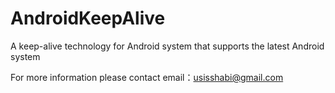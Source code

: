 # AndroidKeepAlive
A keep-alive technology for Android system that supports the latest Android system

For more information please contact email：usisshabi@gmail.com
